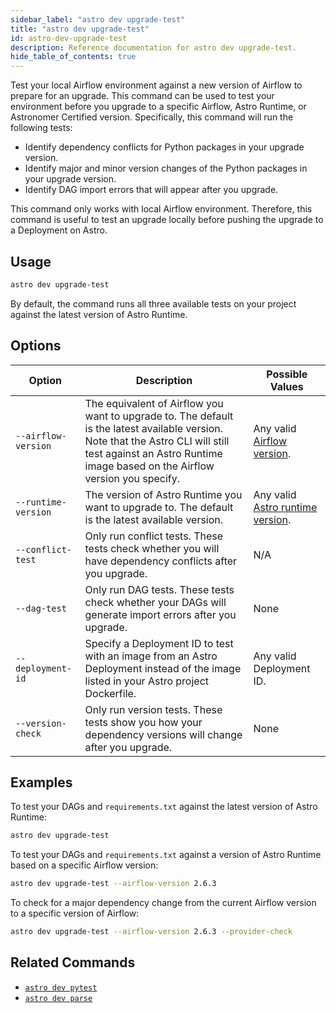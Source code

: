 ```yaml
---
sidebar_label: "astro dev upgrade-test"
title: "astro dev upgrade-test"
id: astro-dev-upgrade-test
description: Reference documentation for astro dev upgrade-test.
hide_table_of_contents: true
---
```


Test your local Airflow environment against a new version of Airflow to prepare for an upgrade. This command can be used to test your environment before you upgrade to a specific Airflow, Astro Runtime, or Astronomer Certified version. Specifically, this command will run the following tests:

- Identify dependency conflicts for Python packages in your upgrade version.
- Identify major and minor version changes of the Python packages in your upgrade version.
- Identify DAG import errors that will appear after you upgrade.

This command only works with local Airflow environment. Therefore, this command is useful to test an upgrade locally before pushing the upgrade to a Deployment on Astro. 

## Usage

```bash
astro dev upgrade-test
```

By default, the command runs all three available tests on your project against the latest version of Astro Runtime.
## Options

| Option              | Description                                                                                                                                                                               | Possible Values                                                                                        |
| ------------------- | ----------------------------------------------------------------------------------------------------------------------------------------------------------------------------------------- | ------------------------------------------------------------------------------------------------------ |
| `--airflow-version` | The equivalent of Airflow you want to upgrade to. The default is the latest available version. Note that the Astro CLI will still test against an Astro Runtime image based on the Airflow version you specify. | Any valid [Airflow version](https://airflow.apache.org/docs/apache-airflow/stable/release_notes.html). |
| `--runtime-version` | The version of Astro Runtime you want to upgrade to. The default is the latest available version.                                                                                                               | Any valid [Astro runtime version](https://docs.astronomer.io/astro/runtime-release-notes).             |
| `--conflict-test`   | Only run conflict tests. These tests check whether you will have dependency conflicts after you upgrade.                                                                                                | N/A                                                                                                    |
| `--dag-test`        | Only run DAG tests. These tests check whether your DAGs will generate import errors after you upgrade.                                                                                                                            | None                                                                                                  |
| `--deployment-id`        | Specify a Deployment ID to test with an image from an Astro Deployment instead of the image listed in your Astro project Dockerfile.                                                                                                                            | Any valid Deployment ID.                                                                                                  |
| `--version-check`  | Only run version tests. These tests show you how your dependency versions will change after you upgrade.                                                                                                                                                         | None                                                                                                    |

## Examples

To test your DAGs and `requirements.txt` against the latest version of Astro Runtime:

```bash
astro dev upgrade-test
```

To test your DAGs and `requirements.txt` against a version of Astro Runtime based on a specific Airflow version:

```bash
astro dev upgrade-test --airflow-version 2.6.3
```

To check for a major dependency change from the current Airflow version to a specific version of Airflow:

```bash
astro dev upgrade-test --airflow-version 2.6.3 --provider-check 
```

## Related Commands

- [`astro dev pytest`](cli/astro-dev-pytest.md)
- [`astro dev parse`](cli/astro-dev-parse.md)
